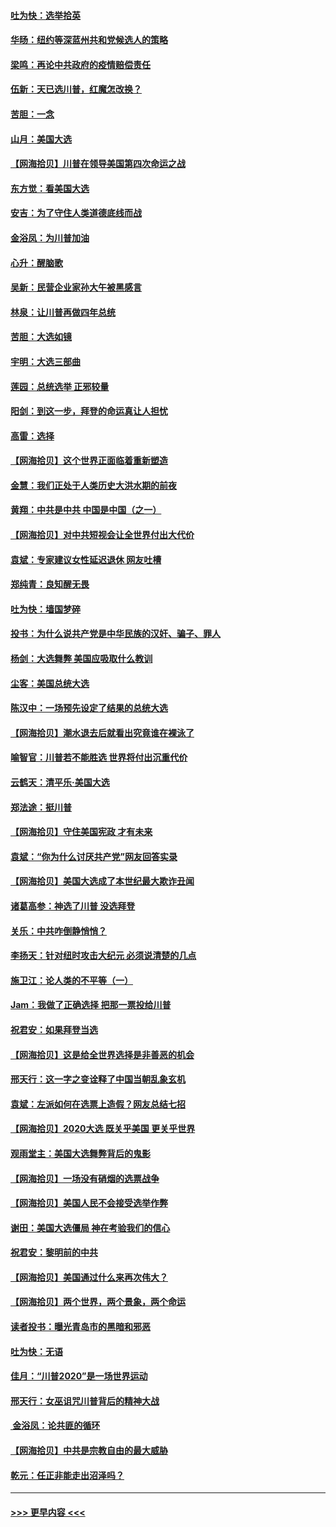 #### [吐为快：选举拾英](../pages/nsc993/n12555041.md?t=11171502) 
#### [华旸：纽约等深蓝州共和党候选人的策略](../pages/nsc993/n12554309.md?t=11171502) 
#### [梁鸣：再论中共政府的疫情赔偿责任](../pages/nsc993/n12553012.md?t=11171502) 
#### [伍新：天已选川普，红魔怎改换？](../pages/nsc993/n12552970.md?t=11171502) 
#### [苦胆：一念](../pages/nsc993/n12552957.md?t=11171502) 
#### [山月：美国大选](../pages/nsc993/n12552446.md?t=11171502) 
#### [【网海拾贝】川普在领导美国第四次命运之战](../pages/nsc993/n12551973.md?t=11171502) 
#### [东方觉：看美国大选](../pages/nsc993/n12551647.md?t=11171502) 
#### [安吉：为了守住人类道德底线而战](../pages/nsc993/n12551111.md?t=11171502) 
#### [金浴凤：为川普加油](../pages/nsc993/n12551085.md?t=11171502) 
#### [心升：醒脑歌](../pages/nsc993/n12550984.md?t=11171502) 
#### [吴新：民营企业家孙大午被黑感言](../pages/nsc993/n12550656.md?t=11171502) 
#### [林泉：让川普再做四年总统](../pages/nsc993/n12550640.md?t=11171502) 
#### [苦胆：大选如镜](../pages/nsc993/n12550630.md?t=11171502) 
#### [宇明：大选三部曲](../pages/nsc993/n12550603.md?t=11171502) 
#### [莲园：总统选举 正邪较量](../pages/nsc993/n12550594.md?t=11171502) 
#### [阳剑：到这一步，拜登的命运真让人担忧](../pages/nsc993/n12549093.md?t=11171502) 
#### [高雷：选择](../pages/nsc993/n12549087.md?t=11171502) 
#### [【网海拾贝】这个世界正面临着重新塑造](../pages/nsc993/n12548326.md?t=11171502) 
#### [金慧：我们正处于人类历史大洪水期的前夜](../pages/nsc993/n12547914.md?t=11171502) 
#### [黄翔：中共是中共 中国是中国（之一）](../pages/nsc993/n12547576.md?t=11171502) 
#### [【网海拾贝】对中共短视会让全世界付出大代价](../pages/nsc993/n12546043.md?t=11171502) 
#### [袁斌：专家建议女性延迟退休 网友吐槽](../pages/nsc993/n12545424.md?t=11171502) 
#### [郑纯青：良知醒无畏](../pages/nsc993/n12545394.md?t=11171502) 
#### [吐为快：墙国梦碎](../pages/nsc993/n12545309.md?t=11171502) 
#### [投书：为什么说共产党是中华民族的汉奸、骗子、罪人](../pages/nsc993/n12545089.md?t=11171502) 
#### [杨剑：大选舞弊 美国应吸取什么教训](../pages/nsc993/n12543937.md?t=11171502) 
#### [尘客：美国总统大选](../pages/nsc993/n12543828.md?t=11171502) 
#### [陈汉中：一场预先设定了结果的总统大选](../pages/nsc993/n12543564.md?t=11171502) 
#### [【网海拾贝】潮水退去后就看出究竟谁在裸泳了](../pages/nsc993/n12543321.md?t=11171502) 
#### [喻智官：川普若不能胜选 世界将付出沉重代价](../pages/nsc993/n12541352.md?t=11171502) 
#### [云鹤天：清平乐‧美国大选](../pages/nsc993/n12540916.md?t=11171502) 
#### [郑法途：挺川普](../pages/nsc993/n12540898.md?t=11171502) 
#### [【网海拾贝】守住美国宪政 才有未来](../pages/nsc993/n12540423.md?t=11171502) 
#### [袁斌：“你为什么讨厌共产党”网友回答实录](../pages/nsc993/n12540208.md?t=11171502) 
#### [【网海拾贝】美国大选成了本世纪最大欺诈丑闻](../pages/nsc993/n12538029.md?t=11171502) 
#### [诸葛高参：神选了川普 没选拜登](../pages/nsc993/n12537664.md?t=11171502) 
#### [关乐：中共咋倒静悄悄？](../pages/nsc993/n12537615.md?t=11171502) 
#### [李扬天：针对纽时攻击大纪元 必须说清楚的几点](../pages/nsc993/n12536001.md?t=11171502) 
#### [施卫江：论人类的不平等（一）](../pages/nsc993/n12535700.md?t=11171502) 
#### [Jam：我做了正确选择 把那一票投给川普](../pages/nsc993/n12535743.md?t=11171502) 
#### [祝君安：如果拜登当选](../pages/nsc993/n12535726.md?t=11171502) 
#### [【网海拾贝】这是给全世界选择是非善恶的机会](../pages/nsc993/n12535061.md?t=11171502) 
#### [邢天行：这一字之变诠释了中国当朝乱象玄机](../pages/nsc993/n12533446.md?t=11171502) 
#### [袁斌：左派如何在选票上造假？网友总结七招](../pages/nsc993/n12533180.md?t=11171502) 
#### [【网海拾贝】2020大选 既关乎美国 更关乎世界](../pages/nsc993/n12533161.md?t=11171502) 
#### [观雨堂主：美国大选舞弊背后的鬼影](../pages/nsc993/n12533153.md?t=11171502) 
#### [【网海拾贝】一场没有硝烟的选票战争](../pages/nsc993/n12531883.md?t=11171502) 
#### [【网海拾贝】美国人民不会接受选举作弊](../pages/nsc993/n12528850.md?t=11171502) 
#### [谢田：美国大选僵局 神在考验我们的信心](../pages/nsc993/n12527932.md?t=11171502) 
#### [祝君安：黎明前的中共](../pages/nsc993/n12524071.md?t=11171502) 
#### [【网海拾贝】美国通过什么来再次伟大？](../pages/nsc993/n12523844.md?t=11171502) 
#### [【网海拾贝】两个世界，两个景象，两个命运](../pages/nsc993/n12521419.md?t=11171502) 
#### [读者投书：曝光青岛市的黑暗和邪恶](../pages/nsc993/n12520988.md?t=11171502) 
#### [吐为快：无语](../pages/nsc993/n12518588.md?t=11171502) 
#### [佳月：“川普2020”是一场世界运动](../pages/nsc993/n12518581.md?t=11171502) 
#### [邢天行：女巫诅咒川普背后的精神大战](../pages/nsc993/n12517257.md?t=11171502) 
#### [ 金浴凤：论共匪的循环](../pages/nsc993/n12517133.md?t=11171502) 
#### [【网海拾贝】中共是宗教自由的最大威胁](../pages/nsc993/n12516879.md?t=11171502) 
#### [乾元：任正非能走出沼泽吗？](../pages/nsc993/n12515831.md?t=11171502) 

----
#### [ >>> 更早内容 <<< ](../indexes/nsc993-earlier.md)
